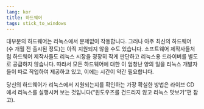 ```yaml
---
lang: kor
title: 하드웨어
tags: stick_to_windows
---
```


대부분의 하드웨어는 리눅스에서 문제없이 작동합니다. 그러나 아주 최신의 하드웨어(수 개월 전 출시된 정도)는 아직 지원되지 않을 수도 있습니다. 소프트웨어 제작사들처럼 하드웨어 제작사들도 리눅스 시장을 굉장히 작게 판단하고 리눅스용 드라이버를 별도로 공급하지 않습니다. 따라서 모든 하드웨어에 대한 이 엄청난 양의 일을 리눅스 개발자들이 따로 작업하여 제공하고 있고, 이에는 시간이 약간 필요합니다.

당신의 하드웨어가 리눅스에서 지원되는지를 확인하는 가장 확실한 방법은 라이브 CD에서 리눅스를 실행시켜 보는 것입니다(“윈도우즈를 건드리지 않고 리눅스 맛보기”편 참고).

